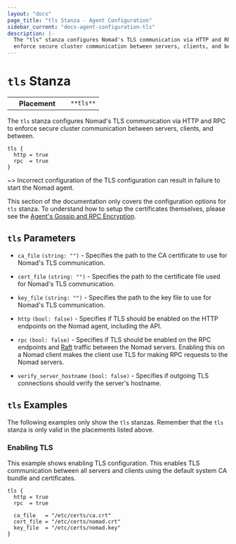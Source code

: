 ```yaml
---
layout: "docs"
page_title: "tls Stanza - Agent Configuration"
sidebar_current: "docs-agent-configuration-tls"
description: |-
  The "tls" stanza configures Nomad's TLS communication via HTTP and RPC to
  enforce secure cluster communication between servers, clients, and between.
---
```


# `tls` Stanza

<table class="table table-bordered table-striped">
  <tr>
    <th width="120">Placement</th>
    <td>
      <code>**tls**</code>
    </td>
  </tr>
</table>

The `tls` stanza configures Nomad's TLS communication via HTTP and RPC to
enforce secure cluster communication between servers, clients, and between.

```hcl
tls {
  http = true
  rpc  = true
}
```

~> Incorrect configuration of the TLS configuration can result in failure to
start the Nomad agent.

This section of the documentation only covers the configuration options for
`tls` stanza. To understand how to setup the certificates themselves, please see
the [Agent's Gossip and RPC Encryption](/docs/agent/encryption.html).

## `tls` Parameters

- `ca_file` `(string: "")` - Specifies the path to the CA certificate to use for
  Nomad's TLS communication.

- `cert_file` `(string: "")` - Specifies the path to the certificate file used
  for Nomad's TLS communication.

- `key_file` `(string: "")` - Specifies the path to the key file to use for
  Nomad's TLS communication.

- `http` `(bool: false)` - Specifies if TLS should be enabled on the HTTP
  endpoints on the Nomad agent, including the API.

- `rpc` `(bool: false)` - Specifies if TLS should be enabled on the RPC
  endpoints and [Raft][raft] traffic between the Nomad servers. Enabling this on
  a Nomad client makes the client use TLS for making RPC requests to the Nomad
  servers.

- `verify_server_hostname` `(bool: false)` - Specifies if outgoing TLS
  connections should verify the server's hostname.

## `tls` Examples

The following examples only show the `tls` stanzas. Remember that the
`tls` stanza is only valid in the placements listed above.

### Enabling TLS

This example shows enabling TLS configuration. This enables TLS communication
between all servers and clients using the default system CA bundle and
certificates.

```hcl
tls {
  http = true
  rpc  = true

  ca_file   = "/etc/certs/ca.crt"
  cert_file = "/etc/certs/nomad.crt"
  key_file  = "/etc/certs/nomad.key"
}
```

[raft]: https://github.com/hashicorp/serf "Serf by HashiCorp"
